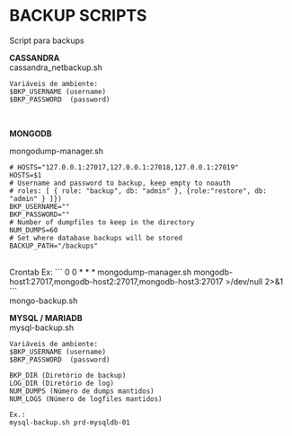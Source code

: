 # BACKUP SCRIPTS

Script para backups

**CASSANDRA** <br>
cassandra_netbackup.sh

```
Variáveis de ambiente:
$BKP_USERNAME (username)
$BKP_PASSWORD  (password)
```
<br>


**MONGODB**<br>

mongodump-manager.sh

```
# HOSTS="127.0.0.1:27017,127.0.0.1:27018,127.0.0.1:27019"
HOSTS=$1
# Username and password to backup, keep empty to noauth
# roles: [ { role: "backup", db: "admin" }, {role:"restore", db: "admin" } ]})
BKP_USERNAME=""
BKP_PASSWORD=""
# Number of dumpfiles to keep in the directory
NUM_DUMPS=60
# Set where database backups will be stored
BACKUP_PATH="/backups"
```
<br>
Crontab Ex:
```
0 0 * * * mongodump-manager.sh mongodb-host1:27017,mongodb-host2:27017,mongodb-host3:27017 >/dev/null 2>&1
```

<br>
mongo-backup.sh



<br>

**MYSQL / MARIADB**<br>
mysql-backup.sh

```
Variáveis de ambiente:
$BKP_USERNAME (username)
$BKP_PASSWORD  (password)

BKP_DIR (Diretório de backup)
LOG_DIR (Diretório de log)
NUM_DUMPS (Número de dumps mantidos)
NUM_LOGS (Número de logfiles mantidos)

Ex.:
mysql-backup.sh prd-mysqldb-01
```
<br>
